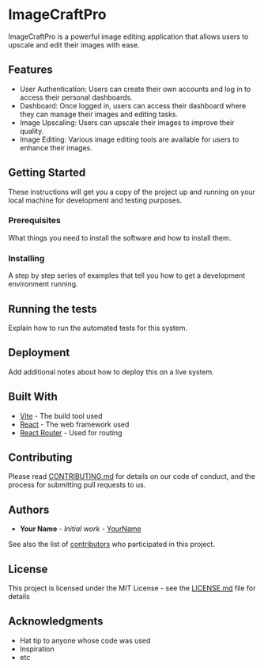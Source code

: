 # ImageCraftPro

ImageCraftPro is a powerful image editing application that allows users to upscale and edit their images with ease.

## Features

- User Authentication: Users can create their own accounts and log in to access their personal dashboards.
- Dashboard: Once logged in, users can access their dashboard where they can manage their images and editing tasks.
- Image Upscaling: Users can upscale their images to improve their quality.
- Image Editing: Various image editing tools are available for users to enhance their images.

## Getting Started

These instructions will get you a copy of the project up and running on your local machine for development and testing purposes.

### Prerequisites

What things you need to install the software and how to install them.

### Installing

A step by step series of examples that tell you how to get a development environment running.

## Running the tests

Explain how to run the automated tests for this system.

## Deployment

Add additional notes about how to deploy this on a live system.

## Built With

* [Vite](https://vitejs.dev/) - The build tool used
* [React](https://reactjs.org/) - The web framework used
* [React Router](https://reactrouter.com/) - Used for routing

## Contributing

Please read [CONTRIBUTING.md](https://github.com/your/repo/blob/master/CONTRIBUTING.md) for details on our code of conduct, and the process for submitting pull requests to us.

## Authors

* **Your Name** - *Initial work* - [YourName](https://github.com/yourname)

See also the list of [contributors](https://github.com/your/repo/contributors) who participated in this project.

## License

This project is licensed under the MIT License - see the [LICENSE.md](LICENSE.md) file for details

## Acknowledgments

* Hat tip to anyone whose code was used
* Inspiration
* etc